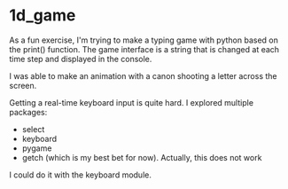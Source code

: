 # 1d_game
As a fun exercise, I'm trying to make a typing game with python based on the print() function. The game interface is a string that is changed at each time step and displayed in the console.

I was able to make an animation with a canon shooting a letter across the screen.

Getting a real-time keyboard input is quite hard. I explored multiple packages:
- select
- keyboard
- pygame
- getch (which is my best bet for now). Actually, this does not work

I could do it with the keyboard module.
